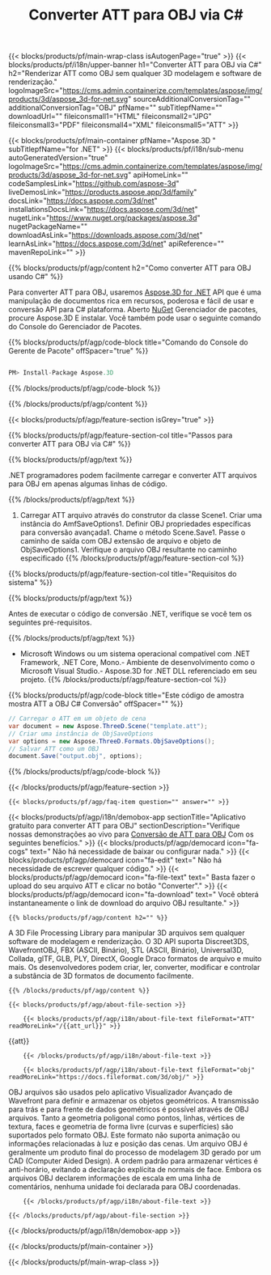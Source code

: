 ﻿---
title: Converter ATT para OBJ via C# 
url: /pt/net/conversion/att-to-obj/ 
description: Código de amostra para ATT para OBJ C# conversão. Use API código de exemplo para arquivos de lote ATT para OBJ conversão em VB.NET, Asp.NET ou qualquer aplicação baseada em .NET.
---
{{< blocks/products/pf/main-wrap-class isAutogenPage="true" >}}
{{< blocks/products/pf/i18n/upper-banner h1="Converter ATT para OBJ via C#" h2="Renderizar ATT como OBJ sem qualquer 3D modelagem e software de renderização." logoImageSrc="https://cms.admin.containerize.com/templates/aspose/img/products/3d/aspose_3d-for-net.svg" sourceAdditionalConversionTag="" additionalConversionTag="OBJ" pfName="" subTitlepfName="" downloadUrl="" fileiconsmall1="HTML" fileiconsmall2="JPG" fileiconsmall3="PDF" fileiconsmall4="XML" fileiconsmall5="ATT" >}}

{{< blocks/products/pf/main-container pfName="Aspose.3D " subTitlepfName="for .NET" >}}
{{< blocks/products/pf/i18n/sub-menu autoGeneratedVersion="true" logoImageSrc="https://cms.admin.containerize.com/templates/aspose/img/products/3d/aspose_3d-for-net.svg" apiHomeLink="" codeSamplesLink="https://github.com/aspose-3d" liveDemosLink="https://products.aspose.app/3d/family" docsLink="https://docs.aspose.com/3d/net" installationsDocsLink="https://docs.aspose.com/3d/net" nugetLink="https://www.nuget.org/packages/aspose.3d" nugetPackageName="" downloadAsLink="https://downloads.aspose.com/3d/net" learnAsLink="https://docs.aspose.com/3d/net" apiReference="" mavenRepoLink="" >}}

{{% blocks/products/pf/agp/content h2="Como converter ATT para OBJ usando C#" %}}

 Para converter ATT para OBJ, usaremos
 [Aspose.3D for .NET](https://products.aspose.com/3d/net) 
 API que é uma manipulação de documentos rica em recursos, poderosa e fácil de usar e conversão API para C# plataforma. Aberto
 [NuGet](https://www.nuget.org/packages/aspose.3d) 
 Gerenciador de pacotes, procure
 Aspose.3D 
 E instalar. Você também pode usar o seguinte comando do Console do Gerenciador de Pacotes.

{{% blocks/products/pf/agp/code-block title="Comando do Console do Gerente de Pacote" offSpacer="true" %}}

```cs

PM> Install-Package Aspose.3D


```

{{% /blocks/products/pf/agp/code-block %}}

{{% /blocks/products/pf/agp/content %}}

{{< blocks/products/pf/agp/feature-section isGrey="true" >}}

{{% blocks/products/pf/agp/feature-section-col title="Passos para converter ATT para OBJ via C#" %}}

{{% blocks/products/pf/agp/text %}}

 .NET programadores podem facilmente carregar e converter ATT arquivos para OBJ em apenas algumas linhas de código.

{{% /blocks/products/pf/agp/text %}}

1. Carregar ATT arquivo através do construtor da classe Scene1. Criar uma instância do AmfSaveOptions1. Definir OBJ propriedades específicas para conversão avançada1. Chame o método Scene.Save1. Passe o caminho de saída com OBJ extensão de arquivo e objeto de ObjSaveOptions1. Verifique o arquivo OBJ resultante no caminho especificado
{{% /blocks/products/pf/agp/feature-section-col %}}

{{% blocks/products/pf/agp/feature-section-col title="Requisitos do sistema" %}}

{{% blocks/products/pf/agp/text %}}

 Antes de executar o código de conversão .NET, verifique se você tem os seguintes pré-requisitos.

{{% /blocks/products/pf/agp/text %}}

- Microsoft Windows ou um sistema operacional compatível com .NET Framework, .NET Core, Mono.- Ambiente de desenvolvimento como o Microsoft Visual Studio.- Aspose.3D for .NET DLL referenciado em seu projeto.
{{% /blocks/products/pf/agp/feature-section-col %}}

{{% blocks/products/pf/agp/code-block title="Este código de amostra mostra ATT a OBJ C# Conversão" offSpacer="" %}}

```cs
// Carregar o ATT em um objeto de cena 
var document = new Aspose.ThreeD.Scene("template.att");
// Criar uma instância de ObjSaveOptions 
var options = new Aspose.ThreeD.Formats.ObjSaveOptions();
// Salvar ATT como um OBJ 
document.Save("output.obj", options); 


```

{{% /blocks/products/pf/agp/code-block %}}

{{< /blocks/products/pf/agp/feature-section >}}

    {{< blocks/products/pf/agp/faq-item question="" answer="" >}}
 

<!-- aboutfile Starts -->

{{< blocks/products/pf/agp/i18n/demobox-app sectionTitle="Aplicativo gratuito para converter ATT para OBJ" sectionDescription="Verifique nossas demonstrações ao vivo para [Conversão de ATT para OBJ](https://products.aspose.app/3d/conversion/att-to-obj) Com os seguintes benefícios." >}}
        {{< blocks/products/pf/agp/democard icon="fa-cogs" text=" Não há necessidade de baixar ou configurar nada." >}}
        {{< blocks/products/pf/agp/democard icon="fa-edit" text=" Não há necessidade de escrever qualquer código." >}}
        {{< blocks/products/pf/agp/democard icon="fa-file-text" text=" Basta fazer o upload do seu arquivo ATT e clicar no botão \"Converter\"." >}}
        {{< blocks/products/pf/agp/democard icon="fa-download" text=" Você obterá instantaneamente o link de download do arquivo OBJ resultante." >}}

    {{% blocks/products/pf/agp/content h2="" %}}

 A 3D File Processing Library para manipular 3D arquivos sem qualquer software de modelagem e renderização. O 3D API suporta Discreet3DS, WavefrontOBJ, FBX (ASCII, Binário), STL (ASCII, Binário), Universal3D, Collada, glTF, GLB, PLY, DirectX, Google Draco formatos de arquivo e muito mais. Os desenvolvedores podem criar, ler, converter, modificar e controlar a substância de 3D formatos de documento facilmente.



    {{% /blocks/products/pf/agp/content %}}

    {{< blocks/products/pf/agp/about-file-section >}}

        {{< blocks/products/pf/agp/i18n/about-file-text fileFormat="ATT" readMoreLink="/{{att_url}}" >}}
{{att}}

        {{< /blocks/products/pf/agp/i18n/about-file-text >}}

        {{< blocks/products/pf/agp/i18n/about-file-text fileFormat="obj" readMoreLink="https://docs.fileformat.com/3d/obj/" >}}
OBJ arquivos são usados pelo aplicativo Visualizador Avançado de Wavefront para definir e armazenar os objetos geométricos. A transmissão para trás e para frente de dados geométricos é possível através de OBJ arquivos. Tanto a geometria poligonal como pontos, linhas, vértices de textura, faces e geometria de forma livre (curvas e superfícies) são suportados pelo formato OBJ. Este formato não suporta animação ou informações relacionadas à luz e posição das cenas. Um arquivo OBJ é geralmente um produto final do processo de modelagem 3D gerado por um CAD (Computer Aided Design). A ordem padrão para armazenar vértices é anti-horário, evitando a declaração explícita de normais de face. Embora os arquivos OBJ declarem informações de escala em uma linha de comentários, nenhuma unidade foi declarada para OBJ coordenadas.

        {{< /blocks/products/pf/agp/i18n/about-file-text >}}

    {{< /blocks/products/pf/agp/about-file-section >}}

{{< /blocks/products/pf/agp/i18n/demobox-app >}}

<!-- aboutfile Ends -->



{{< /blocks/products/pf/main-container >}}
    
{{< /blocks/products/pf/main-wrap-class >}}